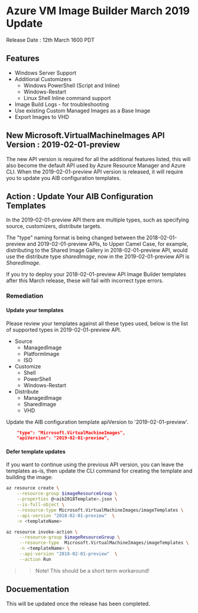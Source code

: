 # Azure VM Image Builder March 2019 Update

Release Date : 12th March 1600 PDT

## Features
* Windows Server Support
* Additional Customizers
    * Windows PowerShell (Script and Inline)
    * Windows-Restart
    * Linux Shell Inline command support
* Image Build Logs - for troubleshooting
* Use existing Custom Managed Images as a Base Image
* Export Images to VHD

## New Microsoft.VirtualMachineImages API Version : 2019-02-01-preview 
The new API version is required for all the additional features listed, this will also become the default API used by Azure Resource Manager and Azure CLI. When the 2019-02-01-preview API version is released, it will require you to update you AIB configuration templates.

## Action : Update Your AIB Configuration Templates
In the 2019-02-01-preview API there are multiple types, such as specifying source, customizers, distribute targets. 

The "type" naming format is being changed between the 2018-02-01-preview and 2019-02-01-preview APIs, to Upper Camel Case, for example, distributing to the Shared Image Gallery in 2018-02-01-preview API, would use the distribute type *sharedImage*, now in the 2019-02-01-preview API is *SharedImage*.

If you try to deploy your 2018-02-01-preview API Image Builder templates after this March release, these will fail with incorrect type errors. 

### Remediation
#### Update your templates
Please review your templates against all these types used, below is the list of supported types in 2019-02-01-preview API.

* Source
    * ManagedImage
    * PlatformImage
    * ISO 
* Customize
    * Shell
    * PowerShell
    * Windows-Restart
* Distribute
    * ManagedImage
    * SharedImage
    * VHD

Update the AIB configuration template apiVersion to '2019-02-01-preview'. 

```json
    "type": "Microsoft.VirtualMachineImages",
    "apiVersion": "2019-02-01-preview",
```
#### Defer template updates
If you want to continue using the previous API version, you can leave the templates as-is, then update the CLI command for creating the template and building the image:

```bash
az resource create \
    --resource-group $imageResourceGroup \
    --properties @<aib2018Template>.json \
    --is-full-object \
    --resource-type Microsoft.VirtualMachineImages/imageTemplates \
    --api-version "2018-02-01-preview"  \
    -n <templateName>

az resource invoke-action \
     --resource-group $imageResourceGroup \
     --resource-type  Microsoft.VirtualMachineImages/imageTemplates \
     -n <templateName> \
     --api-version "2018-02-01-preview"  \
     --action Run 
```
>> Note! This should be a short term workaround!

## Docuementation
This will be updated once the release has been completed.